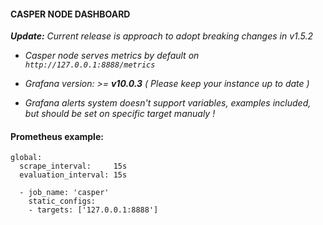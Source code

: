 #### CASPER NODE DASHBOARD

_**Update:** Current release is approach to adopt breaking changes in v1.5.2_

* _Casper node serves metrics by default on `http://127.0.0.1:8888/metrics`_

* _Grafana version: >= **v10.0.3** ( Please keep your instance up to date )_

* _Grafana alerts system doesn't support variables, examples included, but should be set on specific target manualy !_

#### Prometheus example:

```
global:
  scrape_interval:     15s
  evaluation_interval: 15s

  - job_name: 'casper'
    static_configs:
    - targets: ['127.0.0.1:8888']

```
